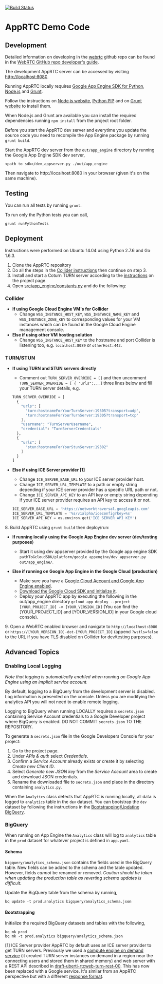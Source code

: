 [![Build Status](https://travis-ci.org/webrtc/apprtc.svg?branch=master)](https://travis-ci.org/webrtc/apprtc)

# AppRTC Demo Code

## Development

Detailed information on developing in the [webrtc](https://github.com/webrtc) github repo can be found in the [WebRTC GitHub repo developer's guide](https://docs.google.com/document/d/1tn1t6LW2ffzGuYTK3366w1fhTkkzsSvHsBnOHoDfRzY/edit?pli=1#heading=h.e3366rrgmkdk).

The development AppRTC server can be accessed by visiting [http://localhost:8080](http://localhost:8080).

Running AppRTC locally requires [Google App Engine SDK for Python](https://cloud.google.com/appengine/downloads#Google_App_Engine_SDK_for_Python),
[Node.js](https://nodejs.org) and [Grunt](http://gruntjs.com/).

Follow the instructions on [Node.js website](https://nodejs.org), [Python PIP](https://pip.pypa.io/en/stable/installing/) and on [Grunt website](http://gruntjs.com/) to install them.

When Node.js and Grunt are available you can install the required dependencies
running `npm install` from the project root folder.

Before you start the AppRTC dev server and everytime you update the source code
you need to recompile the App Engine package by running `grunt build`.

Start the AppRTC dev server from the `out/app_engine` directory by running the Google App Engine SDK dev server,

```
<path to sdk>/dev_appserver.py ./out/app_engine
```
Then navigate to http://localhost:8080 in your browser (given it's on the same machine).

## Testing

You can run all tests by running `grunt`.

To run only the Python tests you can call,

```
grunt runPythonTests
```

## Deployment
Instructions were performed on Ubuntu 14.04 using Python 2.7.6 and Go 1.6.3.

1. Clone the AppRTC repository
2. Do all the steps in the [Collider instructions](https://github.com/webrtc/apprtc/blob/master/src/collider/README.md) then continue on step 3.
3. Install and start a Coturn TURN server according to the [instructions](https://github.com/coturn/coturn/wiki/CoturnConfig) on the project page.
4. Open [src/app_engine/constants.py](https://github.com/webrtc/apprtc/blob/master/src/app_engine/constants.py) and do the following:

### Collider
 * **If using Google Cloud Engine VM's for Collider**
    * Change `WSS_INSTANCE_HOST_KEY`, `WSS_INSTANCE_NAME_KEY` and `WSS_INSTANCE_ZONE_KEY` to corresponding values for your VM instances which can be found in the Google Cloud Engine management console.
 * **Else if using other VM hosting solution**
    *  Change `WSS_INSTANCE_HOST_KEY` to the hostname and port Collider is listening too, e.g. `localhost:8089` or `otherHost:443`.

### TURN/STUN
 * **If using TURN and STUN servers directly**
    * Comment out `TURN_SERVER_OVERRIDE = []` and then uncomment `TURN_SERVER_OVERRIDE = [ { "urls":...]` three lines below and fill your TURN server details, e.g.

    ```python
    TURN_SERVER_OVERRIDE = [
      {
        "urls": [
          "turn:hostnameForYourTurnServer:19305?transport=udp",
          "turn:hostnameForYourTurnServer:19305?transport=tcp"
        ],
        "username": "TurnServerUsername",
        "credential": "TurnServerCredentials"
      },
      {
        "urls": [
          "stun:hostnameForYourStunServer:19302"
        ]
      }
    ]
    ```

* **Else if using ICE Server provider [1]**
  * Change `ICE_SERVER_BASE_URL` to your ICE server provider host.
  * Change `ICE_SERVER_URL_TEMPLATE` to a path or empty string depending if your ICE server provider has a specific URL path or not.
  * Change `ICE_SERVER_API_KEY` to an API key or empty string depending if your ICE server provider requires an API key to access it or not.

  ```python
  ICE_SERVER_BASE_URL = 'https://networktraversal.googleapis.com'
  ICE_SERVER_URL_TEMPLATE = '%s/v1alpha/iceconfig?key=%s'
  ICE_SERVER_API_KEY = os.environ.get('ICE_SERVER_API_KEY')
  ```

8\. Build AppRTC using `grunt build` then deploy/run:
* **If running locally using the Google App Engine dev server (dev/testing purposes)**
    * Start it using dev appserver provided by the Google app engine SDK `pathToGcloudSDK/platform/google_appengine/dev_appserver.py  out/app_engine/`.

* **Else if running on Google App Engine in the Google Cloud (production)**
  * Make sure you have a [Google Cloud Account and Google App Engine enabled](https://cloud.google.com/appengine/docs/python/quickstart).
  * [Download the Google Cloud SDK and initialize it](https://cloud.google.com/appengine/docs/python/tools/uploadinganapp).
  * Deploy your AppRTC app by executing the following in the out/app_engine directory `gcloud app deploy --project [YOUR_PROJECT_ID] -v [YOUR_VERSION_ID]` (You can find the [YOUR_PROJECT_ID] and [YOUR_VERSION_ID] in your Google cloud console).

9\. Open a WebRTC enabled browser and navigate to `http://localhost:8080` or
`https://[YOUR_VERSION_ID]-dot-[YOUR_PROJECT_ID]` (append `?wstls=false` to the
URL if you have TLS disabled on Collider for dev/testing purposes).

## Advanced Topics
### Enabling Local Logging

*Note that logging is automatically enabled when running on Google App Engine using an implicit service account.*

By default, logging to a BigQuery from the development server is disabled. Log information is presented on the console. Unless you are modifying the analytics API you will not need to enable remote logging.

Logging to BigQuery when running LOCALLY requires a `secrets.json` containing Service Account credentials to a Google Developer project where BigQuery is enabled. DO NOT COMMIT `secrets.json` TO THE REPOSITORY.

To generate a `secrets.json` file in the Google Developers Console for your
project:

1. Go to the project page.
2. Under *APIs & auth* select *Credentials*.
3. Confirm a *Service Account* already exists or create it by selecting *Create new Client ID*.
4. Select *Generate new JSON key* from the *Service Account* area to create and download JSON credentials.
5. Rename the downloaded file to `secrets.json` and place in the directory containing `analytics.py`.

When the `Analytics` class detects that AppRTC is running locally, all data is logged to `analytics` table in the `dev` dataset. You can bootstrap the `dev` dataset by following the instructions in the [Bootstrapping/Updating BigQuery](#bootstrappingupdating-bigquery).

### BigQuery

When running on App Engine the `Analytics` class will log to `analytics` table in the `prod` dataset for whatever project is defined in `app.yaml`.

#### Schema

`bigquery/analytics_schema.json` contains the fields used in the BigQuery table. New fields can be added to the schema and the table updated. However, fields *cannot* be renamed or removed. *Caution should be taken when updating the production table as reverting schema updates is difficult.*

Update the BigQuery table from the schema by running,

```
bq update -t prod.analytics bigquery/analytics_schema.json
```

#### Bootstrapping

Initialize the required BigQuery datasets and tables with the following,

```
bq mk prod
bq mk -t prod.analytics bigquery/analytics_schema.json
```

[1] ICE Server provider
AppRTC by default uses an ICE server provider to get TURN servers. Previously we used a [compute engine on demand service](https://github.com/juberti/computeengineondemand) (it created TURN server instances on demand in a region near the connecting users and stored them in shared memory) and web server with a REST API described in [draft-uberti-rtcweb-turn-rest-00](http://tools.ietf.org/html/draft-uberti-rtcweb-turn-rest-00). This has now been replaced with a Google service. It's similar from an AppRTC perspective but with a different [response format](https://github.com/webrtc/apprtc/blob/master/src/web_app/js/util.js#L77).
